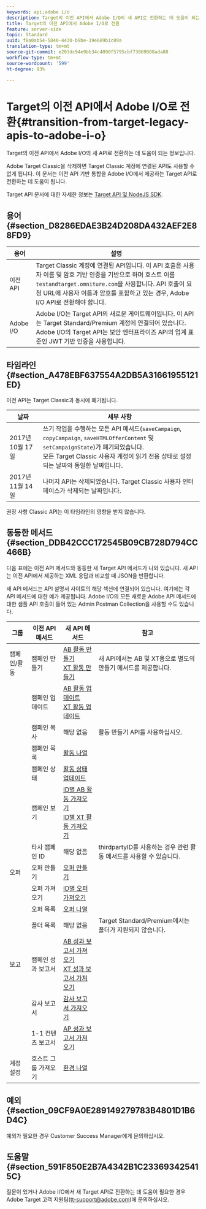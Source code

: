 ```yaml
---
keywords: api;adobe i/o
description: Target의 이전 API에서 Adobe I/O의 새 API로 전환하는 데 도움이 되는 정보입니다.
title: Target의 이전 API에서 Adobe I/O로 전환
feature: server-side
topic: Standard
uuid: f8a0ab54-5840-4430-b9be-19e689b1c09a
translation-type: tm+mt
source-git-commit: e203dc94e9bb34c4090f5795cbf73869808ada88
workflow-type: tm+mt
source-wordcount: '599'
ht-degree: 93%

---
```



# Target의 이전 API에서 Adobe I/O로 전환{#transition-from-target-legacy-apis-to-adobe-i-o}

Target의 이전 API에서 Adobe I/O의 새 API로 전환하는 데 도움이 되는 정보입니다.

Adobe Target Classic을 삭제하면 Target Classic 계정에 연결된 API도 사용할 수 없게 됩니다. 이 문서는 이전 API 기반 통합을 Adobe I/O에서 제공하는 Target API로 전환하는 데 도움이 됩니다.

Target API 문서에 대한 자세한 정보는 [Target API 및 NodeJS SDK](../../c-implementing-target/c-api-and-sdk-overview/api-and-sdk-overview.md#concept_5718EC1FF2ED4436935D0BCCD7AA29A6).

## 용어 {#section_D8286EDAE3B24D208DA432AEF2E88FD9}

| 용어 | 설명 |
|--- |--- |
| 이전 API | Target Classic 계정에 연결된 API입니다. 이 API 호출은 사용자 이름 및 암호 기반 인증을 기반으로 하며 호스트 이름 `testandtarget.omniture.com`을 사용합니다. API 호출이 요청 URL에 사용자 이름과 암호를 포함하고 있는 경우, Adobe I/O API로 전환해야 합니다. |
| Adobe I/O | Adobe I/O는 Target API의 새로운 게이트웨이입니다. 이 API는 Target Standard/Premium 계정에 연결되어 있습니다. Adobe I/O의 Target API는 보안 엔터프라이즈 API의 업계 표준인 JWT 기반 인증을 사용합니다. |

## 타임라인 {#section_A478EBF637554A2DB5A31661955121ED}

이전 API는 Target Classic과 동시에 폐기됩니다.

| 날짜 | 세부 사항 |
|--- |--- |
| 2017년 10월 17일 | 쓰기 작업을 수행하는 모든 API 메서드(`saveCampaign`, `copyCampaign`, `saveHTMLOfferContent` 및 `setCampaignState`)가 폐기되었습니다.<br>모든 Target Classic 사용자 계정이 읽기 전용 상태로 설정되는 날짜와 동일한 날짜입니다. |
| 2017년 11월 14일 | 나머지 API는 삭제되었습니다. Target Classic 사용자 인터페이스가 삭제되는 날짜입니다. |

권장 사항 Classic API는 이 타임라인의 영향을 받지 않습니다.

## 동등한 메서드 {#section_DDB42CCC172545B09CB728D794CC466B}

다음 표에는 이전 API 메서드와 동등한 새 Target API 메서드가 나와 있습니다. 새 API는 이전 API에서 제공하는 XML 응답과 비교할 때 JSON을 반환합니다.

새 API 메서드는 API 설명서 사이트의 해당 섹션에 연결되어 있습니다. 여기에는 각 API 메서드에 대한 예가 제공됩니다. Adobe I/O의 모든 새로운 Adobe API 메서드에 대한 샘플 API 호출이 들어 있는 Admin Postman Collection을 사용할 수도 있습니다.

| 그룹 | 이전 API 메서드 | 새 API 메서드 | 참고 |
|--- |--- |--- |--- |
| 캠페인/활동 | 캠페인 만들기 | [AB 활동 만들기](http://developers.adobetarget.com/api/#create-ab-activity)<br>[XT 활동 만들기](http://developers.adobetarget.com/api/#create-xt-activity) | 새 API에서는 AB 및 XT용으로 별도의 만들기 메서드를 제공합니다. |
|  | 캠페인 업데이트 | [AB 활동 업데이트](http://developers.adobetarget.com/api/#update-ab-activity)<br>[XT 활동 업데이트](http://developers.adobetarget.com/api/#update-xt-activity) |  |
|  | 캠페인 복사 | 해당 없음 | 활동 만들기 API를 사용하십시오. |
|  | 캠페인 목록 | [활동 나열](http://developers.adobetarget.com/api/#list-activities) |  |
|  | 캠페인 상태 | [활동 상태 업데이트](http://developers.adobetarget.com/api/#update-activity-state) |  |
|  | 캠페인 보기 | [ID별 AB 활동 가져오기](http://developers.adobetarget.com/api/#get-ab-activity-by-id)<br>[ID별 XT 활동 가져오기](http://developers.adobetarget.com/api/#get-xt-activity-by-id) |  |
|  | 타사 캠페인 ID | 해당 없음 | thirdpartyID를 사용하는 경우 관련 활동 메서드를 사용할 수 있습니다. |
| 오퍼 | 오퍼 만들기 | [오퍼 만들기](http://developers.adobetarget.com/api/#create-offer) |  |
|  | 오퍼 가져오기 | [ID별 오퍼 가져오기](http://developers.adobetarget.com/api/#get-offer-by-id) |  |
|  | 오퍼 목록 | [오퍼 나열](http://developers.adobetarget.com/api/#list-offers) |  |
|  | 폴더 목록 | 해당 없음 | Target Standard/Premium에서는 폴더가 지원되지 않습니다. |
| 보고 | 캠페인 성과 보고서 | [AB 성과 보고서 가져오기](http://developers.adobetarget.com/api/#get-ab-performance-report)<br>[XT 성과 보고서 가져오기](http://developers.adobetarget.com/api/#get-xt-performance-report) |  |
|  | 감사 보고서 | [감사 보고서 가져오기](http://developers.adobetarget.com/api/#get-audit-report) |  |
|  | 1-1 컨텐츠 보고서 | [AP 성과 보고서 가져오기](http://developers.adobetarget.com/api/#get-ap-activity-performance-report) |  |
| 계정 설정 | 호스트 그룹 가져오기 | [환경 나열](http://developers.adobetarget.com/api/#list-environments) |  |

## 예외 {#section_09CF9A0E289149279783B4801D1B6D4C}

예외가 필요한 경우 Customer Success Manager에게 문의하십시오.

## 도움말 {#section_591F850E2B7A4342B1C233693425415C}

질문이 있거나 Adobe I/O에서 새 Target API로 전환하는 데 도움이 필요한 경우 Adobe Target 고객 지원팀(tt-support@adobe.com)에 문의하십시오.
